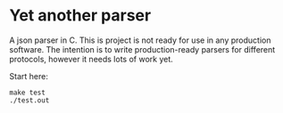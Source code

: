 # Yet another parser

A json parser in C. This is project is not ready for use in any production software. The intention is to write production-ready parsers for different protocols, however it needs lots of work yet.

Start here:
```shell
make test
./test.out
```